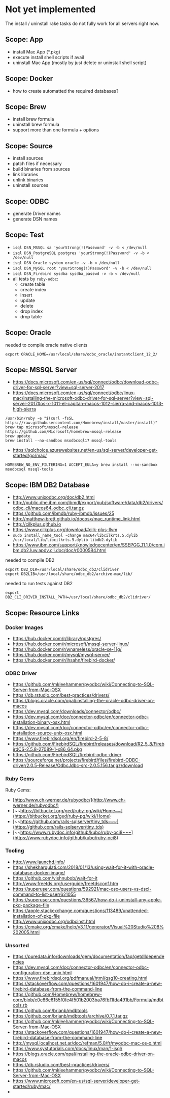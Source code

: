 # Not yet implemented
The install / uninstall rake tasks do not fully work for all servers right now.

## Scope: App
- install Mac App (*.pkg)
- execute install shell scripts if avail
- uninstall Mac App (mostly by just delete or uninstall shell script)

## Scope: Docker
- how to create automatted the required databases?

## Scope: Brew
- install brew formula
- uninstall brew formula
- support more than one formula + options

## Scope: Source
- install sources
- patch files if necessary
- build binaries from sources
- link libraries
- unlink binaries
- uninstall sources

## Scope: ODBC
- generate Driver names
- generate DSN names

## Scope: Test
- `isql DSN_MSSQL sa 'yourStrong(!)Password' -v -b < /dev/null`
- `isql DSN_PostgreSQL postgres 'yourStrong(!)Password' -v -b < /dev/null`
- `isql DSN_Oracle system oracle -v -b < /dev/null`
- `isql DSN_MySQL root 'yourStrong(!)Password' -v -b < /dev/null`
- `isql DSN_Firebird sysdba sysdba_passwd -v -b < /dev/null`
- all tests by `ruby-odbc`:
  - create table
  - create index
  - insert
  - update
  - delete
  - drop index
  - drop table

## Scope: Oracle
needed to compile oracle native clients
```
export ORACLE_HOME=/usr/local/share/odbc_oracle/instantclient_12_2/
```

## Scope: MSSQL Server
- https://docs.microsoft.com/en-us/sql/connect/odbc/download-odbc-driver-for-sql-server?view=sql-server-2017
- https://docs.microsoft.com/en-us/sql/connect/odbc/linux-mac/installing-the-microsoft-odbc-driver-for-sql-server?view=sql-server-2017#os-x-1011-el-capitan-macos-1012-sierra-and-macos-1013-high-sierra
```
/usr/bin/ruby -e "$(curl -fsSL https://raw.githubusercontent.com/Homebrew/install/master/install)"
brew tap microsoft/mssql-release https://github.com/Microsoft/homebrew-mssql-release
brew update
brew install --no-sandbox msodbcsql17 mssql-tools
```

- https://sqlchoice.azurewebsites.net/en-us/sql-server/developer-get-started/go/mac/
```
HOMEBREW_NO_ENV_FILTERING=1 ACCEPT_EULA=y brew install --no-sandbox msodbcsql mssql-tools
```


## Scope: IBM DB2 Database
- http://www.unixodbc.org/doc/db2.html
- http://public.dhe.ibm.com/ibmdl/export/pub/software/data/db2/drivers/odbc_cli/macos64_odbc_cli.tar.gz
- https://github.com/ibmdb/ruby-ibmdb/issues/25
- http://matthew-brett.github.io/docosx/mac_runtime_link.html
- http://cilkplus.github.io
- https://www.cilkplus.org/download#cilk-plus-llvm
- `sudo install_name_tool -change mac64/libcilkrts.5.dylib /usr/local/lib/libcilkrts.5.dylib libdb2.dylib`
- https://www.ibm.com/support/knowledgecenter/en/SSEPGG_11.1.0/com.ibm.db2.luw.apdv.cli.doc/doc/r0000584.html

needed to compile DB2
```
export DB2_DIR=/usr/local/share/odbc_db2/clidriver
export DB2LIB=/usr/local/share/odbc_db2/archive-mac/lib/
```
needed to run tests against DB2
```
export DB2_CLI_DRIVER_INSTALL_PATH=/usr/local/share/odbc_db2/clidriver/
```

## Scope: Resource Links

### Docker Images
- https://hub.docker.com/r/library/postgres/
- https://hub.docker.com/r/microsoft/mssql-server-linux/
- https://hub.docker.com/r/wnameless/oracle-xe-11g/
- https://hub.docker.com/r/mysql/mysql-server/
- https://hub.docker.com/r/ihsahn/firebird-docker/

### ODBC Driver
- https://github.com/mkleehammer/pyodbc/wiki/Connecting-to-SQL-Server-from-Mac-OSX
- https://db.rstudio.com/best-practices/drivers/
- https://blogs.oracle.com/opal/installing-the-oracle-odbc-driver-on-macos
- https://dev.mysql.com/downloads/connector/odbc/
- https://dev.mysql.com/doc/connector-odbc/en/connector-odbc-installation-binary-osx.html
- https://dev.mysql.com/doc/connector-odbc/en/connector-odbc-installation-source-unix-osx.html
- https://www.firebirdsql.org/en/firebird-2-5-8/
- https://github.com/FirebirdSQL/firebird/releases/download/R2_5_8/FirebirdCS-2.5.8-27089-1-x86_64.pkg
- https://github.com/FirebirdSQL/firebird-odbc-driver
- https://sourceforge.net/projects/firebird/files/firebird-ODBC-driver/2.0.5-Release/OdbcJdbc-src-2.0.5.156.tar.gz/download

### Ruby Gems
Ruby Gems:

- [http://www.ch-werner.de/rubyodbc/](http://www.ch-werner.de/rubyodbc/)
- [~~https://bitbucket.org/ged/ruby-pg/wiki/Home~~](https://bitbucket.org/ged/ruby-pg/wiki/Home)
- [~~https://github.com/rails-sqlserver/tiny_tds~~~](https://github.com/rails-sqlserver/tiny_tds)
- [~~https://www.rubydoc.info/github/kubo/ruby-oci8~~~](https://www.rubydoc.info/github/kubo/ruby-oci8)

### Tooling
- http://www.launchd.info/
- https://shekhargulati.com/2018/01/13/using-wait-for-it-with-oracle-database-docker-image/
- https://github.com/vishnubob/wait-for-it
- http://www.freetds.org/userguide/freetdsconf.htm
- https://superuser.com/questions/592921/mac-osx-users-vs-dscl-command-to-list-user/621055
- https://superuser.com/questions/36567/how-do-i-uninstall-any-apple-pkg-package-file
- https://apple.stackexchange.com/questions/113489/unattended-installation-of-pkg-file
- http://www.unixodbc.org/odbcinst.html
- https://cmake.org/cmake/help/v3.11/generator/Visual%20Studio%208%202005.html

### Unsorted
- https://puredata.info/downloads/gem/documentation/faq/getdlldependencies
- https://dev.mysql.com/doc/connector-odbc/en/connector-odbc-configuration-dsn-unix.html
- https://www.firebirdsql.org/pdfmanual/html/qsg10-creating.html
- https://stackoverflow.com/questions/1601947/how-do-i-create-a-new-firebird-database-from-the-command-line
- https://github.com/Homebrew/homebrew-core/blob/e0e86e6155f0fe4f501b2003ba76fbf1fda491bb/Formula/mdbtools.rb
- https://github.com/brianb/mdbtools
- https://github.com/brianb/mdbtools/archive/0.7.1.tar.gz
- https://github.com/mkleehammer/pyodbc/wiki/Connecting-to-SQL-Server-from-Mac-OSX
- https://stackoverflow.com/questions/1601947/how-do-i-create-a-new-firebird-database-from-the-command-line
- http://mysql.localhost.net.ar/doc/refman/5.0/fr/myodbc-mac-os-x.html
- https://www.systutorials.com/docs/linux/man/1-isql/
- https://blogs.oracle.com/opal/installing-the-oracle-odbc-driver-on-macos
- https://db.rstudio.com/best-practices/drivers/
- https://github.com/mkleehammer/pyodbc/wiki/Connecting-to-SQL-Server-from-Mac-OSX
- https://www.microsoft.com/en-us/sql-server/developer-get-started/ruby/mac/
- 
